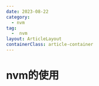 ```yaml
---
date: 2023-08-22
category:
  - nvm
tag:
  -  nvm
layout: ArticleLayout
containerClass: article-container
---
```


# nvm的使用